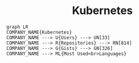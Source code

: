 <h1 align="center">Kubernetes</h1>

```mermaid
graph LR
COMPANY_NAME{Kubernetes}
COMPANY_NAME ---> U{Users} ---> UN[33]
COMPANY_NAME ---> R{Repositories} ---> RN[814]
COMPANY_NAME ---> G{Gists} ---> GN[326]
COMPANY_NAME ---> ML{Most Used<br>Languages}
```
